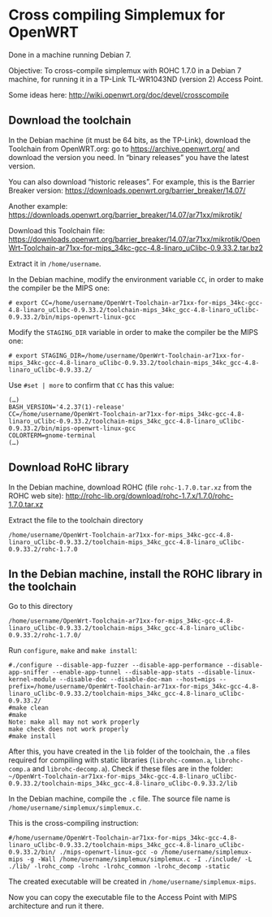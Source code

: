 
# Cross compiling Simplemux for OpenWRT

Done in a machine running Debian 7.

Objective: To cross-compile simplemux with ROHC 1.7.0 in a Debian 7 machine, for running it in a TP-Link TL-WR1043ND (version 2) Access Point.

Some ideas here: http://wiki.openwrt.org/doc/devel/crosscompile

## Download the toolchain

In the Debian machine (it must be 64 bits, as the TP-Link), download the Toolchain from OpenWRT.org: go to https://archive.openwrt.org/ and download the version you need. In “binary releases” you have the latest version.

You can also download “historic releases”. For example, this is the Barrier Breaker version:
https://downloads.openwrt.org/barrier_breaker/14.07/

Another example: https://downloads.openwrt.org/barrier_breaker/14.07/ar71xx/mikrotik/

Download this Toolchain file:
https://downloads.openwrt.org/barrier_breaker/14.07/ar71xx/mikrotik/OpenWrt-Toolchain-ar71xx-for-mips_34kc-gcc-4.8-linaro_uClibc-0.9.33.2.tar.bz2

Extract it in `/home/username`.

In the Debian machine, modify the environment variable `CC`, in order to make the compiler be the MIPS one:

```
# export CC=/home/username/OpenWrt-Toolchain-ar71xx-for-mips_34kc-gcc-4.8-linaro_uClibc-0.9.33.2/toolchain-mips_34kc_gcc-4.8-linaro_uClibc-0.9.33.2/bin/mips-openwrt-linux-gcc
```

Modify the `STAGING_DIR` variable in order to make the compiler be the MIPS one:

```
# export STAGING_DIR=/home/username/OpenWrt-Toolchain-ar71xx-for-mips_34kc-gcc-4.8-linaro_uClibc-0.9.33.2/toolchain-mips_34kc_gcc-4.8-linaro_uClibc-0.9.33.2/
```

Use `#set | more` to confirm that `CC` has this value:

```
(…)
BASH_VERSION='4.2.37(1)-release'
CC=/home/username/OpenWrt-Toolchain-ar71xx-for-mips_34kc-gcc-4.8-linaro_uClibc-0.9.33.2/toolchain-mips_34kc_gcc-4.8-linaro_uClibc-0.9.33.2/bin/mips-openwrt-linux-gcc
COLORTERM=gnome-terminal
(…)
```

## Download RoHC library

In the Debian machine, download ROHC (file `rohc-1.7.0.tar.xz` from the ROHC web site): http://rohc-lib.org/download/rohc-1.7.x/1.7.0/rohc-1.7.0.tar.xz

Extract the file to the toolchain directory

```
/home/username/OpenWrt-Toolchain-ar71xx-for-mips_34kc-gcc-4.8-linaro_uClibc-0.9.33.2/toolchain-mips_34kc_gcc-4.8-linaro_uClibc-0.9.33.2/rohc-1.7.0
```

## In the Debian machine, install the ROHC library in the toolchain

Go to this directory
```
/home/username/OpenWrt-Toolchain-ar71xx-for-mips_34kc-gcc-4.8-linaro_uClibc-0.9.33.2/toolchain-mips_34kc_gcc-4.8-linaro_uClibc-0.9.33.2/rohc-1.7.0/
```

Run `configure`, `make` and `make install`:

```
#./configure --disable-app-fuzzer --disable-app-performance --disable-app-sniffer --enable-app-tunnel --disable-app-stats --disable-linux-kernel-module --disable-doc --disable-doc-man --host=mips --prefix=/home/username/OpenWrt-Toolchain-ar71xx-for-mips_34kc-gcc-4.8-linaro_uClibc-0.9.33.2/toolchain-mips_34kc_gcc-4.8-linaro_uClibc-0.9.33.2/
#make clean
#make
Note: make all may not work properly
make check does not work properly
#make install
```

After this, you have created in the `lib` folder of the toolchain, the `.a` files required for compiling with static libraries (`librohc-common.a`, `librohc-comp.a` and `librohc-decomp.a`). Check if these files are in the folder: `~/OpenWrt-Toolchain-ar71xx-for-mips_34kc-gcc-4.8-linaro_uClibc-0.9.33.2/toolchain-mips_34kc_gcc-4.8-linaro_uClibc-0.9.33.2/lib`

In the Debian machine, compile the `.c` file. The source file name is `/home/username/simplemux/simplemux.c`.

This is the cross-compiling instruction:
```
#/home/username/OpenWrt-Toolchain-ar71xx-for-mips_34kc-gcc-4.8-linaro_uClibc-0.9.33.2/toolchain-mips_34kc_gcc-4.8-linaro_uClibc-0.9.33.2/bin/ ./mips-openwrt-linux-gcc -o /home/username/simplemux-mips -g -Wall /home/username/simplemux/simplemux.c -I ./include/ -L ./lib/ -lrohc_comp -lrohc -lrohc_common -lrohc_decomp -static
```

The created executable will be created in `/home/username/simplemux-mips`.

Now you can copy the executable file to the Access Point with MIPS architecture and run it there.